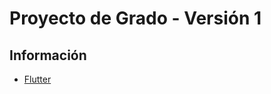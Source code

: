# Proyecto de Grado - Versión 1

## Información

- [Flutter](https://docs.flutter.dev/get-started/codelab)
